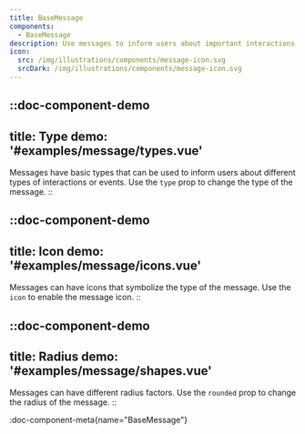 ```yaml
---
title: BaseMessage
components:
  - BaseMessage
description: Use messages to inform users about important interactions or events that occur inside your application.
icon:
  src: /img/illustrations/components/message-icon.svg
  srcDark: /img/illustrations/components/message-icon.svg
---
```


::doc-component-demo
---
title: Type
demo: '#examples/message/types.vue'
---
Messages have basic types that can be used to inform users about different types of interactions or events. Use the `type` prop to change the type of the message.
::

::doc-component-demo
---
title: Icon
demo: '#examples/message/icons.vue'
---
Messages can have icons that symbolize the type of the message. Use the `icon` to enable the message icon.
::

::doc-component-demo
---
title: Radius
demo: '#examples/message/shapes.vue'
---
Messages can have different radius factors. Use the `rounded` prop to change the radius of the message.
::

:doc-component-meta{name="BaseMessage"}